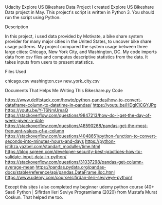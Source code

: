 Udacity Explore US Bikeshare Data Project
I created Explore US Bikeshare Data project in May. This project's script is written in Python 3. You should run the script using Python.

Description

In this project, i used data provided by Motivate, a bike share system provider for many major cities in the United States, to uncover bike share usage patterns. My project compared the system usage between three large cities: Chicago, New York City, and Washington, DC.
My code imports data from csv files and computes descriptive statistics from the data. It takes inputs from users to present statistics.

Files Used

chicago.csv
washington.csv
new_york_city.csv

Documents That Helps Me Writing This Bikeshare.py Code 

https://www.delftstack.com/howto/python-pandas/how-to-convert-dataframe-column-to-datetime-in-pandas/
https://youtu.be/HDgK1CGYJPg
https://youtu.be/Y-T6NmUreaQ
https://stackoverflow.com/questions/9847213/how-do-i-get-the-day-of-week-given-a-date
https://stackoverflow.com/questions/48590268/pandas-get-the-most-frequent-values-of-a-column
https://stackoverflow.com/questions/4048651/python-function-to-convert-seconds-into-minutes-hours-and-days
https://python-istihza.yazbel.com/standart_moduller/time.html
https://blog.sqreen.com/developer-security-best-practices-how-to-validate-input-data-in-python/
https://stackoverflow.com/questions/31037298/pandas-get-column-average-mean
https://pandas.pydata.org/pandas-docs/stable/reference/api/pandas.DataFrame.iloc.html
https://www.udemy.com/course/sifirdan-ileri-seviyeye-python/

Except this sites i also completed my beginner udemy python course (40+ Saat) Python | Sifirdan Ileri Seviye Programlama (2020) from Mustafa Murat Coskun. That helped me too. 

